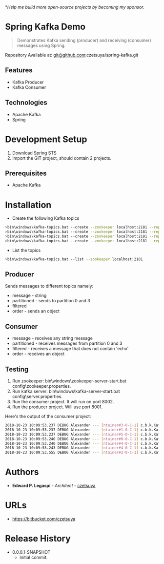 **Help me build more open-source projects by becoming my sponsor.*

# Spring Kafka Demo
> Demonstrates Kafka sending (producer) and receiving (consumer) messages using Spring.

Repository Available at: git@github.com:czetsuya/spring-kafka.git

## Features
 - Kafka Producer
 - Kafka Consumer

## Technologies
 - Apache Kafka
 - Spring

# Development Setup
1. Download Spring STS
2. Import the GIT project, should contain 2 projects.

## Prerequisites
 - Apache Kafka

# Installation
 - Create the following Kafka topics
```sh
>bin\windows\kafka-topics.bat --create --zookeeper localhost:2181 --replication-factor 1 --partitions 1 --topic message
>bin\windows\kafka-topics.bat --create --zookeeper localhost:2181 --replication-factor 1 --partitions 5 --topic partitioned
>bin\windows\kafka-topics.bat --create --zookeeper localhost:2181 --replication-factor 1 --partitions 1 --topic filtered
>bin\windows\kafka-topics.bat --create --zookeeper localhost:2181 --replication-factor 1 --partitions 1 --topic orders
```
 - List the topics
```sh
>bin\windows\kafka-topics.bat --list --zookeeper localhost:2181
```

## Producer
Sends messages to different topics namely:
 - message - string
 - partitioned - sends to partition 0 and 3
 - filtered
 - order - sends an object

## Consumer
 - message - receives any string message
 - partitioned - receives messages from partition 0 and 3
 - filtered - receives a message that does not contain 'echo'
 - order - receives an object
 
## Testing
1. Run zookeeper: bin\windows\zookeeper-server-start.bat config\zookeeper.properties.
2. Run kafka server: bin\windows\kafka-server-start.bat config\server.properties.
3. Run the consumer project. It will run on port 8002.
4. Run the producer project. Will use port 8001.

Here's the output of the consumer project:
```sh
2018-10-23 10:09:53.237 DEBUG Alexander --- [ntainer#3-0-C-1] c.b.k.KafkaMessageConsumerConfiguration  : received from group=beta, message=Alpha message
2018-10-23 10:09:53.237 DEBUG Alexander --- [ntainer#1-0-C-1] c.b.k.KafkaMessageConsumerConfiguration  : received from group=echo, message=Hello World!
2018-10-23 10:09:53.237 DEBUG Alexander --- [ntainer#5-0-C-1] c.b.k.KafkaMessageConsumerConfiguration  : received from group=alpha, message=Alpha message
2018-10-23 10:09:53.240 DEBUG Alexander --- [ntainer#0-0-C-1] c.b.k.KafkaMessageConsumerConfiguration  : received from group=charlie, message=Alpha message
2018-10-23 10:09:53.240 DEBUG Alexander --- [ntainer#4-0-C-1] c.b.k.KafkaMessageConsumerConfiguration  : received from group=delta, partition=0, message=Should be received in partitioned topic.
2018-10-23 10:09:53.243 DEBUG Alexander --- [ntainer#4-0-C-1] c.b.k.KafkaMessageConsumerConfiguration  : received from group=delta, partition=3, message=Should be received in partitioned topic.
2018-10-23 10:09:53.555 DEBUG Alexander --- [ntainer#2-0-C-1] c.b.k.KafkaMessageConsumerConfiguration  : received order=Order [id=1, product=Kafka Essentials, quantity=1, amount=100]
```

# Authors

* **Edward P. Legaspi** - *Architect* - [czetsuya](https://bitbucket.com/czetsuya)

# URLs
 * https://bitbucket.com/czetsuya

# Release History

 * 0.0.0.1-SNAPSHOT
    * Initial commit.
